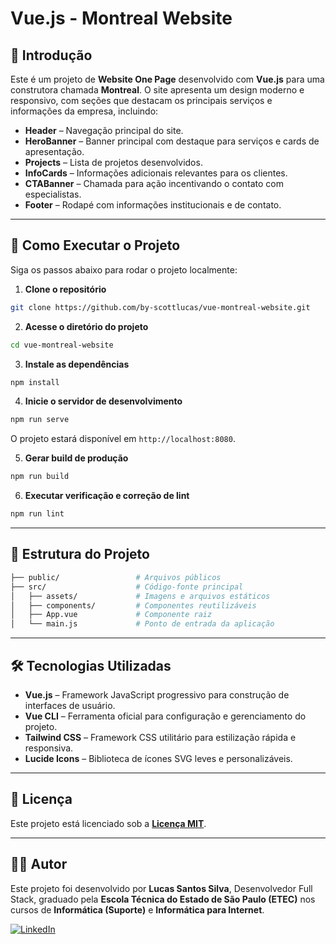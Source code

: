 # Vue.js - Montreal Website

## 📌 Introdução

Este é um projeto de **Website One Page** desenvolvido com **Vue.js** para uma construtora chamada **Montreal**.
O site apresenta um design moderno e responsivo, com seções que destacam os principais serviços e informações da empresa, incluindo:

* **Header** – Navegação principal do site.
* **HeroBanner** – Banner principal com destaque para serviços e cards de apresentação.
* **Projects** – Lista de projetos desenvolvidos.
* **InfoCards** – Informações adicionais relevantes para os clientes.
* **CTABanner** – Chamada para ação incentivando o contato com especialistas.
* **Footer** – Rodapé com informações institucionais e de contato.

---

## 🚀 Como Executar o Projeto

Siga os passos abaixo para rodar o projeto localmente:

1. **Clone o repositório**

```bash
git clone https://github.com/by-scottlucas/vue-montreal-website.git
```

2. **Acesse o diretório do projeto**

```bash
cd vue-montreal-website
```

3. **Instale as dependências**

```bash
npm install
```

4. **Inicie o servidor de desenvolvimento**

```bash
npm run serve
```

O projeto estará disponível em `http://localhost:8080`.

5. **Gerar build de produção**

```bash
npm run build
```

6. **Executar verificação e correção de lint**

```bash
npm run lint
```

---

## 📂 Estrutura do Projeto

```bash
├── public/                 # Arquivos públicos
├── src/                    # Código-fonte principal
│   ├── assets/             # Imagens e arquivos estáticos
│   ├── components/         # Componentes reutilizáveis
│   ├── App.vue             # Componente raiz
│   └── main.js             # Ponto de entrada da aplicação
```

---

## 🛠️ Tecnologias Utilizadas

* **Vue.js** – Framework JavaScript progressivo para construção de interfaces de usuário.
* **Vue CLI** – Ferramenta oficial para configuração e gerenciamento do projeto.
* **Tailwind CSS** – Framework CSS utilitário para estilização rápida e responsiva.
* **Lucide Icons** – Biblioteca de ícones SVG leves e personalizáveis.

---

## 📜 Licença

Este projeto está licenciado sob a [**Licença MIT**](./LICENSE).

---

## 👨‍💻 Autor

Este projeto foi desenvolvido por **Lucas Santos Silva**, Desenvolvedor Full Stack, graduado pela **Escola Técnica do Estado de São Paulo (ETEC)** nos cursos de **Informática (Suporte)** e **Informática para Internet**.

[![LinkedIn](https://img.shields.io/badge/LinkedIn-0077B5?style=for-the-badge\&logo=linkedin\&logoColor=white)](https://www.linkedin.com/in/bylucasss/)
